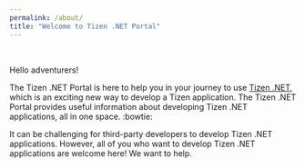 ```yaml
---
permalink: /about/
title: "Welcome to Tizen .NET Portal"
---
```


<br/>

Hello adventurers!

The Tizen .NET Portal is here to help you in your journey to use [Tizen .NET]({{site.url}}{{site.baseurl}}/guides/about#what-is-tizen-net), which is an exciting new way to develop a Tizen application. The Tizen .NET Portal provides useful information about developing Tizen .NET applications, all in one space. :bowtie:

It can be challenging for third-party developers to develop Tizen .NET applications.
However, all of you who want to develop Tizen .NET applications are welcome here! We want to help.
